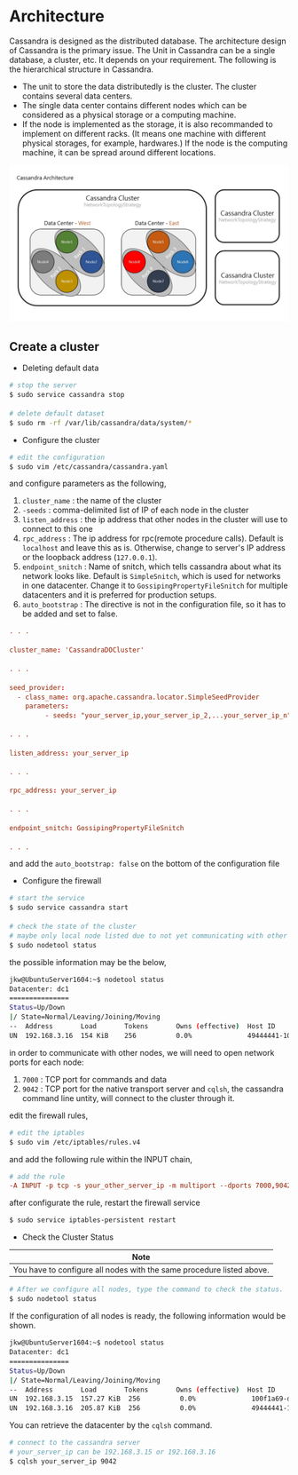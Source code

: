 # Architecture

Cassandra is designed as the distributed database. The architecture design of Cassandra is the primary issue. The Unit in Cassandra can be a single database, a cluster, etc. It depends on your requirement. The following is the hierarchical  structure in Cassandra. 

* The unit to store the data distributedly is the cluster. The cluster contains several data centers.
* The single data center contains different nodes which can be considered as a physical storage or a computing machine. 
* If the node is implemented as the storage, it is also recommanded to implement on different racks. (It means one machine with different physical storages, for example, hardwares.) If the node is the computing machine, it can be spread around different locations.  

![](../images/cassandra_arch.jpg)

## Create a cluster

* Deleting default data

```bash
# stop the server
$ sudo service cassandra stop

# delete default dataset
$ sudo rm -rf /var/lib/cassandra/data/system/*
```

* Configure the cluster

```bash
# edit the configuration
$ sudo vim /etc/cassandra/cassandra.yaml
```

and configure parameters as the following,

1. `cluster_name` : the name of the cluster
2. `-seeds` : comma-delimited list of IP of each node in the cluster
3. `listen_address` : the ip address that other nodes in the cluster will use to connect to this one
4. `rpc_address` : The ip address for rpc(remote procedure calls). Default is `localhost` and leave this as is. Otherwise, change to server's IP address or the loopback address (`127.0.0.1`).
5. `endpoint_snitch` : Name of snitch, which tells cassandra about what its network looks like. Default is `SimpleSnitch`, which is used for networks in one datacenter. Change it to `GossipingPropertyFileSnitch` for multiple datacenters and it is preferred for production setups.
6. `auto_bootstrap` : The directive is not in the configuration file, so it has to be added and set to false.

```conf
. . .

cluster_name: 'CassandraDOCluster'

. . .

seed_provider:
  - class_name: org.apache.cassandra.locator.SimpleSeedProvider
    parameters:
         - seeds: "your_server_ip,your_server_ip_2,...your_server_ip_n"

. . .

listen_address: your_server_ip

. . .

rpc_address: your_server_ip

. . .

endpoint_snitch: GossipingPropertyFileSnitch

. . .
```

and add the `auto_bootstrap: false` on the bottom of the configuration file

* Configure the firewall

```bash
# start the service
$ sudo service cassandra start

# check the state of the cluster
# maybe only local node listed due to not yet communicating with other nodes
$ sudo nodetool status
```

the possible information may be the below,

```bash
jkw@UbuntuServer1604:~$ nodetool status
Datacenter: dc1
===============
Status=Up/Down
|/ State=Normal/Leaving/Joining/Moving
--  Address       Load       Tokens       Owns (effective)  Host ID                               Rack
UN  192.168.3.16  154 KiB    256          0.0%              49444441-10d0-4817-bb15-734f291c0702  rack1
```

in order to communicate with other nodes, we will need to open network ports for each node:

1. `7000` : TCP port for commands and data
2. `9042` : TCP port for the native transport server and `cqlsh`, the cassandra command line untity, will connect to the cluster through it.

edit the firewall rules,

```bash
# edit the iptables
$ sudo vim /etc/iptables/rules.v4
```

and add the following rule within the INPUT chain,

```conf
# add the rule
-A INPUT -p tcp -s your_other_server_ip -m multiport --dports 7000,9042 -m state --state NEW,ESTABLISHED -j ACCEPT
```

after configurate the rule, restart the firewall service

```bash
$ sudo service iptables-persistent restart
```

* Check the Cluster Status

| Note |
|--|
| You have to configure all nodes with the same procedure listed above. |

```bash
# After we configure all nodes, type the command to check the status.
$ sudo nodetool status
```

If the configuration of all nodes is ready, the following information would be shown.

```bash
jkw@UbuntuServer1604:~$ nodetool status
Datacenter: dc1
===============
Status=Up/Down
|/ State=Normal/Leaving/Joining/Moving
--  Address       Load       Tokens       Owns (effective)  Host ID                               Rack
UN  192.168.3.15  157.27 KiB  256          0.0%              100f1a69-dfe3-4d1c-a88b-dce46e608729  rack1
UN  192.168.3.16  205.87 KiB  256          0.0%              49444441-10d0-4817-bb15-734f291c0702  rack1
```

You can retrieve the datacenter by the `cqlsh` command.

```bash
# connect to the cassandra server
# your_server_ip can be 192.168.3.15 or 192.168.3.16
$ cqlsh your_server_ip 9042
```














